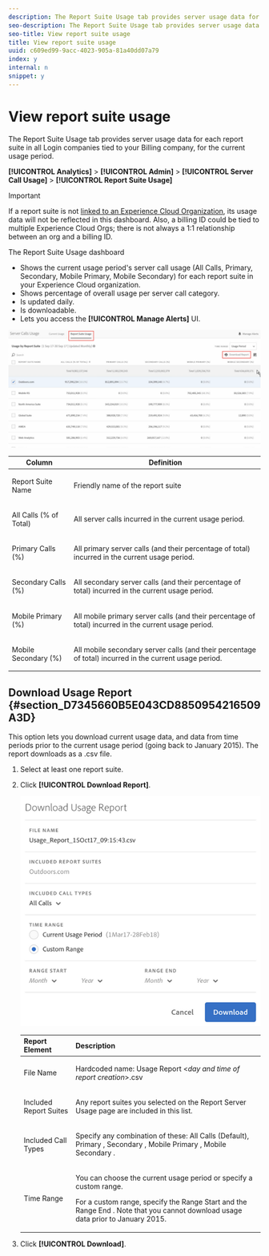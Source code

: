 ```yaml
---
description: The Report Suite Usage tab provides server usage data for each report suite in all Login companies tied to your Billing company, for the current usage period.
seo-description: The Report Suite Usage tab provides server usage data for each report suite in all Login companies tied to your Billing company, for the current usage period.
seo-title: View report suite usage
title: View report suite usage
uuid: c609ed99-9acc-4023-905a-81a40dd07a79
index: y
internal: n
snippet: y
---
```


# View report suite usage

The Report Suite Usage tab provides server usage data for each report suite in all Login companies tied to your Billing company, for the current usage period.

**[!UICONTROL Analytics]** > **[!UICONTROL Admin]** > **[!UICONTROL Server Call Usage]** > **[!UICONTROL Report Suite Usage]**

>[!IMPORTANT]
>
>If a report suite is not [linked to an Experience Cloud Organization](https://marketing.adobe.com/resources/help/en_US/mcloud/report-suite-mapping.html), its usage data will not be reflected in this dashboard. Also, a billing ID could be tied to multiple Experience Cloud Orgs; there is not always a 1:1 relationship between an org and a billing ID.

The Report Suite Usage dashboard

* Shows the current usage period's server call usage (All Calls, Primary, Secondary, Mobile Primary, Mobile Secondary) for each report suite in your Experience Cloud organization. 
* Shows percentage of overall usage per server call category. 
* Is updated daily. 
* Is downloadable. 
* Lets you access the **[!UICONTROL Manage Alerts]** UI.

![](assets/report-suite-usage.png)

<table id="table_C2775A6364E140B6BE35E8DBBE384152"> 
 <thead> 
  <tr> 
   <th colname="col1" class="entry"> Column </th> 
   <th colname="col2" class="entry"> Definition </th> 
  </tr> 
 </thead>
 <tbody> 
  <tr> 
   <td colname="col1"> <p>Report Suite Name </p> </td> 
   <td colname="col2"> <p>Friendly name of the report suite </p> </td> 
  </tr> 
  <tr> 
   <td colname="col1"> <p>All Calls (% of Total) </p> </td> 
   <td colname="col2"> <p>All server calls incurred in the current usage period. </p> </td> 
  </tr> 
  <tr> 
   <td colname="col1"> <p>Primary Calls (%) </p> </td> 
   <td colname="col2"> <p>All primary server calls (and their percentage of total) incurred in the current usage period. </p> </td> 
  </tr> 
  <tr> 
   <td colname="col1"> <p>Secondary Calls (%) </p> </td> 
   <td colname="col2"> <p>All secondary server calls (and their percentage of total) incurred in the current usage period. </p> </td> 
  </tr> 
  <tr> 
   <td colname="col1"> <p>Mobile Primary (%) </p> </td> 
   <td colname="col2"> <p>All mobile primary server calls (and their percentage of total) incurred in the current usage period. </p> </td> 
  </tr> 
  <tr> 
   <td colname="col1"> <p>Mobile Secondary (%) </p> </td> 
   <td colname="col2"> <p>All mobile secondary server calls (and their percentage of total) incurred in the current usage period. </p> </td> 
  </tr> 
 </tbody> 
</table>

## Download Usage Report {#section_D7345660B5E043CD8850954216509A3D}

This option lets you download current usage data, and data from time periods prior to the current usage period (going back to January 2015). The report downloads as a .csv file.

1. Select at least one report suite. 
1. Click **[!UICONTROL Download Report]**.

   ![](assets/download_report.png)

    <table id="table_7ADC98C9C6D94303AF4814EA4698A183"> 
    <thead> 
    <tr> 
    <th colname="col1" class="entry"> Report Element </th> 
    <th colname="col2" class="entry"> Description </th> 
    </tr> 
    </thead>
    <tbody> 
    <tr> 
    <td colname="col1"> <p>File Name </p> </td> 
    <td colname="col2"> <p>Hardcoded name: Usage Report &lt;<i>day and time of report creation</i>&gt;.csv </p> </td> 
    </tr> 
    <tr> 
    <td colname="col1"> <p>Included Report Suites </p> </td> 
    <td colname="col2"> <p>Any report suites you selected on the Report Server Usage page are included in this list. </p> </td> 
    </tr> 
    <tr> 
    <td colname="col1"> <p>Included Call Types </p> </td> 
    <td colname="col2"> <p>Specify any combination of these: <span class="uicontrol"> All Calls </span> (Default), <span class="uicontrol"> Primary </span>, <span class="uicontrol"> Secondary </span>, <span class="uicontrol"> Mobile Primary </span>, <span class="uicontrol"> Mobile Secondary </span>. </p> </td> 
    </tr> 
    <tr> 
    <td colname="col1"> <p>Time Range </p> </td> 
    <td colname="col2"> <p>You can choose the current usage period or specify a custom range. </p> <p>For a custom range, specify the <span class="uicontrol"> Range Start </span> and the <span class="uicontrol"> Range End </span>. Note that you cannot download usage data prior to January 2015. </p> </td> 
    </tr> 
    </tbody> 
    </table>

1. Click **[!UICONTROL Download]**.

